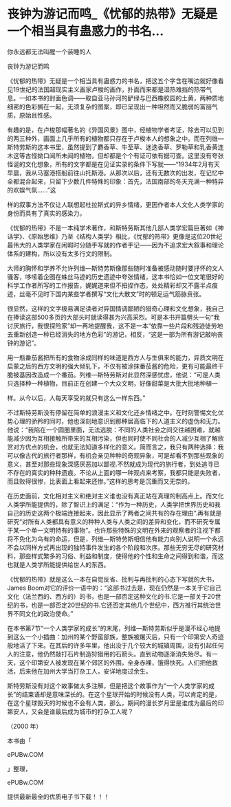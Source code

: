 # 丧钟为游记而鸣_《忧郁的热带》无疑是一个相当具有蛊惑力的书名...

你永远都无法叫醒一个装睡的人

丧钟为游记而鸣

《忧郁的热带》无疑是一个相当具有蛊惑力的书名，把这五个字含在嘴边就好像看见19世纪的法国超现实主义画家卢梭的画作，扑面而来都是湿热难挡的热带气息。一如本书的封面色调——取自亚马孙河的酽绿与巴西橡胶园的土黄，两种质地细密的色彩搁在一起，无须复杂的图案，即已呈现出一种坦然而又脆弱的富丽气质，原始且性感。

有趣的是，在卢梭那幅著名的《异国风景》图中，经植物学者考证，除去可以见到的两三种外，画面上几乎所有的植物都只存在于卢梭本人的想象之中。而在列维—斯特劳斯的这本书里，虽然提到了麝香草、牛至草、迷迭香草、罗勒草和乳香黄连木这等古怪拗口闻所未闻的植物，但却都是个个有证可依有据可查。这里没有夸张怪诞的文化想象，所有的文字都是在见证实录的条件下写就——“1934年2月有天早晨，我从马塞港搭船前往山托斯港。从那次以后，还有无数次的出发，在记忆中全都混合起来，只留下少数几件特殊的印象：首先，法国南部的冬天充满一种特异的欢娱气氛……”这

样的叙事方法不仅让人联想起杜拉斯式的异乡情绪，更因作者本人文化人类学家的身份而具有了真实的感染力。

《忧郁的热带》不是一本纯学术著作，和斯特劳斯其他几部人类学宏篇巨著如《神话学》、《原始思维》乃至《结构人类学》相比，《忧郁的热带》更像是这位20世纪最伟大的人类学家在闲暇时分随手写就的作者手记——因为不追求宏大叙事和理论体系的建构，所以没有太多行文的限制。

大师的胸怀和学养不允许列维—斯特劳斯像那些随时准备被感动随时要抒怀的文人骚客，哆嗦着企图在蛛丝马迹的历史遗迹中夸张情绪，这本书恰如一位文笔很好的科学工作者所写的工作报告，娓娓道来但不扭捏作态，处处精彩却又不露半点痕迹，丝毫不见时下国内某些学者撰写“文化大散文”时的顿足运气筋脉贲张。

很显然，这样的文字极易满足读者对异国情调鄙陋的猎奇心理和文化想象，我自己在捧读这部500多页的大部头时就读得甚为兴高采烈。可是本书开篇劈头一句“我讨厌旅行，我恨探险家”却一再地提醒我，这不是一本“依靠一些片段和残迹徒劳地去重新创造一种已经消失的地方色彩”的游记，相反，“这是一部为所有游记敲响丧钟的游记”。

用一瓶番茄酱把所有的食物涂成同样的味道是西方人与生俱来的能力，异质文明在启蒙之后的西方文明的强大倾轧下，不仅有被涂抹番茄酱的危险，更有可能最终干脆被基因改造成一个番茄。列维—斯特劳斯对此显然深感忧虑，他说：“可是人类只选择种一种植物，目前正在创建一个大众文明，好像甜菜是大批大批地种植一

样。从今以后，人每天享受的就只有这么一样东西。”

不过斯特劳斯没有停留在简单的浪漫主义和文化还乡情绪之中。在时刻警惕文化优势心理的骄矜的同时，他也深刻地意识到那种居高临下的人道主义的虚伪和无力。他说：“我陷在一个圆圈里面，无法逃脱：不同的人类社会之间交往越困难，就越能减少因为互相接触所带来的互相污染，但也同时使不同社会的人减少互相了解欣赏对方优点的机会，也就无法知道多样化的意义。简而言之，我只有两种选择：我可以像古代的旅行者那样，有机会亲见种种的奇观异象，可是却看不到那些现象的意义，甚至对那些现象深感厌恶加以鄙视.不然就成为现代的旅行者，到处追寻已不存在的真实的种种遗痕。不论从上面的哪一种观点来考察，我都只能是失败者，而且败得很惨，比表面上看起来还惨。”这样的思考是沉重而又无奈的。

在历史面前，文化相对主义和绝对主义谁也没有真正站在真理的制高点上。而文化人类学所能提供的，除了智识上的满足：“作为一种历史，人类学把世界历史和我自己的历史这两个极端连接起来，因此显示了两者之间共有的存在理由”.再有就是研究“对所有人类都具有意义的种种人类与人类之间的差异和变化，而不研究专属于某一个单一文明特有的事物”。也许那些特殊的文明在外来的观察者的注视下都将不免化为乌有的命运，但是，列维—斯特劳斯相信他有能力向别人说明一个永远不会以同样方式再出现的独特事件发生的各个阶段和次序。那些无穷无尽的研究材料，那些样式繁多的习俗、利益和制度，使得他的个性和生命之间得到和谐，而这也就是人类学所能提供给世人的东西。

《忧郁的热带》就是这么一本在自觉反省、批判与再批判的心态下写就的大书，James Boom对它的评价一语中的：“这部书过去是，现在仍然是一本关于它自己文化（法兰西的、西方的）的书，也是一部否定这种文化的书.它是一部关于20世纪的书，也是一部否定20世纪的书.它还否定其他几个世纪中，西方推行其统治世界不同文化的政治使命。”

在本书第7节“一个人类学家的成长”的末尾，列维—斯特劳斯似乎是漫不经心地提到这么一个小插曲：加州的某个野蛮部族，整族被屠灭后，只有一个印第安人奇迹般地活了下来。在其后的许多年里，他出没于几个较大的城镇周围，没有引起任何人的注意，他仍然敲打石片制造狩猎用的石箭头。直到动物逐渐消失殆尽。有一天，这个印第安人被发现在某个郊区的外围，全身赤裸，饿得快死。人们把他救活，后来他在加州大学当打杂工人，安详地度过余生。

斯特劳斯没有对这个故事做太多注解，但是把这个故事作为“一个人类学家的成长”的结束语却是意味深长的。在这个星球开始的时候没有人类，可以肯定的是，在这个星球毁灭的时候也不会有人类，那么，期间的漫长岁月里是谁成为最后的印第安人，又会是谁最后成为城市的打杂工人呢？

（2000 年）

本书由「

ePUBw.COM

」整理，

ePUBw.COM

提供最新最全的优质电子书下载！！！